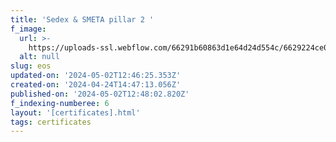 ```yaml
---
title: 'Sedex & SMETA pillar 2 '
f_image:
  url: >-
    https://uploads-ssl.webflow.com/66291b60863d1e64d24d554c/6629224ce0a547bfcaaaeb1e_Mask%20Group%2019.png
  alt: null
slug: eos
updated-on: '2024-05-02T12:46:25.353Z'
created-on: '2024-04-24T14:47:13.056Z'
published-on: '2024-05-02T12:48:02.820Z'
f_indexing-numberee: 6
layout: '[certificates].html'
tags: certificates
---
```




